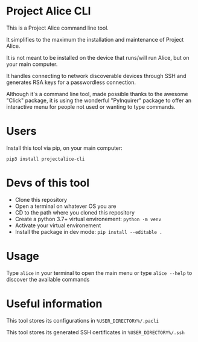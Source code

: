 # Project Alice CLI

This is a Project Alice command line tool.

It simplifies to the maximum the installation and maintenance of Project Alice.

It is not meant to be installed on the device that runs/will run Alice, but on your main computer.

It handles connecting to network discoverable devices through SSH and generates RSA keys for a passwordless connection.

Although it's a command line tool, made possible thanks to the awesome "Click" package, it is using the wonderful "PyInquirer" package to offer an interactive menu for people not used or wanting to type commands.

# Users
Install this tool via pip, on your main computer:

`pip3 install projectalice-cli`


# Devs of this tool
- Clone this repository
- Open a terminal on whatever OS you are
- CD to the path where you cloned this repository
- Create a python 3.7+ virtual environement:
  `python -m venv`
- Activate your virtual environement
- Install the package in dev mode:
  `pip install --editable .`
  
# Usage
Type `alice` in your terminal to open the main menu or type `alice --help` to discover the available commands

# Useful information
This tool stores its configurations in `%USER_DIRECTORY%/.pacli`

This tool stores its generated SSH certificates in `%USER_DIRECTORY%/.ssh`
